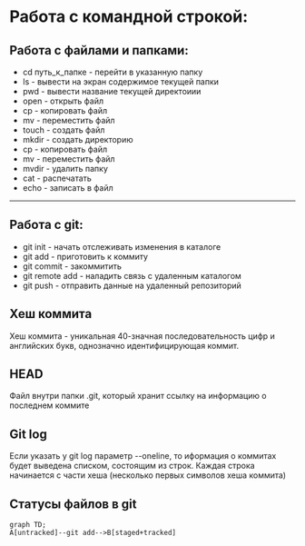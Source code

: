 # Работа с командной строкой:

## Работа с файлами и папками:
* cd путь_к_папке - перейти в указанную папку
* ls -  вывести на экран содержимое текущей папки
* pwd - вывести название текущей директоиии
* open - открыть файл
* cp - копировать файл
* mv - переместить файл
* touch - создать файл
* mkdir - создать директорию
* cp - копировать файл
* mv - переместить файл
* mvdir - удалить папку
* cat - распечатать
* echo - записать в файл

---

## Работа с  git:
* git init - начать отслеживать изменения в каталоге
* git add - приготовить к коммиту
* git commit - закоммитить
* git remote add - наладить связь с удаленным каталогом
* git push - отправить данные на удаленный репозиторий

## Хеш коммита
Хеш коммита - уникальная 40-значная последовательность цифр и английских букв, однозначно идентифицирующая коммит.

## HEAD
Файл внутри папки .git, который хранит ссылку на информацию о последнем коммите

## Git log
Если указать у git log параметр --oneline, то иформация о коммитах будет выведена списком, состоящим из строк. Каждая строка начинается с части хеша (несколько первых символов хеша коммита)

## Статусы файлов в git
```mermaid
graph TD;
A[untracked]--git add-->B[staged+tracked]
```


